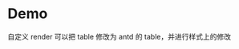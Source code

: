 # Demo

自定义 render 可以把 table 修改为 antd 的 table，并进行样式上的修改
<code src="./demos/test-table.tsx" background="var(--main-bg-color)"  title="test" iframe=540></code>

<code src="./demos/preview.tsx" background="var(--main-bg-color)" title="编辑器" iframe=540></code>

<code src="./demos/FncTooltip.tsx" background="var(--main-bg-color)" title="引用展示" iframe=540></code>

<code src="./demos/min.tsx" background="var(--main-bg-color)" title="嵌入框模式" iframe=540></code>

<code src="./demos/readonly.tsx" background="var(--main-bg-color)" title="只读模式" iframe=540></code>

<code src="./demos/render.tsx" background="var(--main-bg-color)" title="自定义render" iframe=540></code>

<code src="./demos/chart-list.tsx" background="var(--main-bg-color)" title="图表列表" iframe=540></code>

<code src="./demos/minPreview.tsx" background="var(--main-bg-color)" title="自定义toolbar" iframe=540></code>

<code src="./demos/min-render.tsx" background="var(--main-bg-color)" title="render 地址" iframe=540></code>

<code src="./demos/rerender.tsx" background="var(--main-bg-color)" title="动态render" iframe=540></code>

<code src="./demos/rerender-edit.tsx" background="var(--main-bg-color)" title="编辑模式-动态render" iframe=540></code>

<code src="./demos/pure.tsx" background="var(--main-bg-color)" title="pure 模式" iframe=540></code>

<code src="./demos/bug.tsx" background="var(--main-bg-color)" debug title="bug" iframe=540></code>

<code src="./demos/max-chart.tsx" background="var(--main-bg-color)"  title="图表性能优化" iframe=540></code>

<code src="./demos/empty.tsx" background="var(--main-bg-color)" title="空模式" iframe=540 ></code>

<code src="./demos/ppt.tsx" background="var(--main-bg-color)" title="ppt 模式" iframe=540 ></code>

<code src="./demos/li-code.tsx" debug background="var(--main-bg-color)" title="li 嵌套 icode" iframe=540 ></code>

<code src="./demos/htmlrun.tsx"  background="var(--main-bg-color)" title="支持运行html" iframe=540 ></code>

<code src="./demos/ThoughtChainList.tsx"  background="var(--main-bg-color)" title="思维链" iframe=540 ></code>

<code src="./demos/markdownInputField.tsx"  background="var(--main-bg-color)" title="文本框输入" iframe=540 ></code>

<code src="./demos/fileMapView.tsx"  background="var(--main-bg-color)" title="文件预览" iframe=540 ></code>
